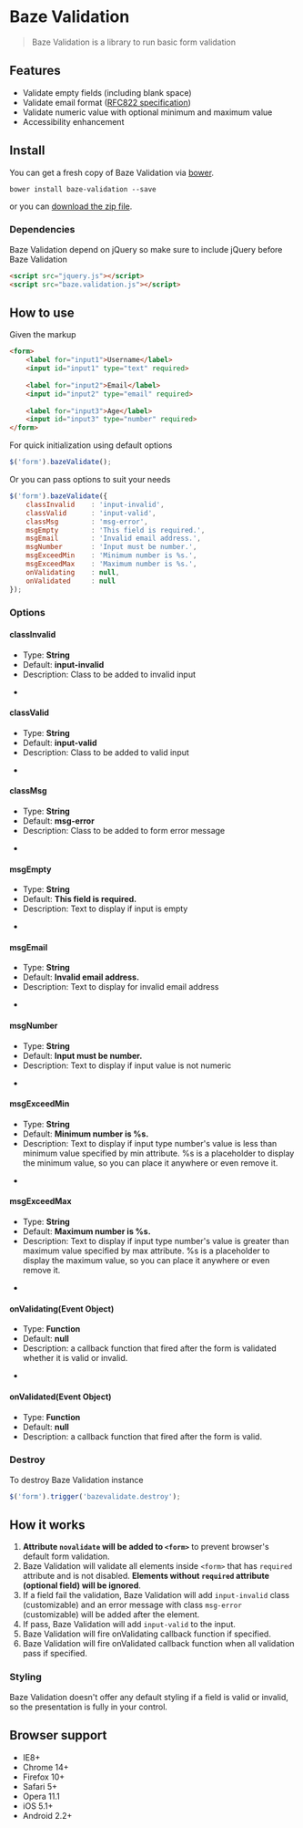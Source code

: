 # Baze Validation


> Baze Validation is a library to run basic form validation


## Features
* Validate empty fields (including blank space)
* Validate email format ([RFC822 specification](http://www.w3.org/Protocols/rfc822/#z8))
* Validate numeric value with optional minimum and maximum value
* Accessibility enhancement

## Install

You can get a fresh copy of Baze Validation via [bower](http://bower.io/).
```
bower install baze-validation --save
```
or you can [download the zip file](https://github.com/ImBobby/Baze-Validation/archive/master.zip).

### Dependencies

Baze Validation depend on jQuery so make sure to include jQuery before Baze Validation

```HTML
<script src="jquery.js"></script>
<script src="baze.validation.js"></script>
```

## How to use

Given the markup

```HTML
<form>
    <label for="input1">Username</label>
    <input id="input1" type="text" required>
    
    <label for="input2">Email</label>
    <input id="input2" type="email" required>
    
    <label for="input3">Age</label>
    <input id="input3" type="number" required>
</form>
```

For quick initialization using default options

```Javascript
$('form').bazeValidate();
```

Or you can pass options to suit your needs

```Javascript
$('form').bazeValidate({
    classInvalid    : 'input-invalid',
    classValid      : 'input-valid',
    classMsg        : 'msg-error',
    msgEmpty        : 'This field is required.',
    msgEmail        : 'Invalid email address.',
    msgNumber       : 'Input must be number.',
    msgExceedMin    : 'Minimum number is %s.',
    msgExceedMax    : 'Maximum number is %s.',
    onValidating    : null,
    onValidated     : null
});
```


### Options

#### classInvalid
* Type: **String**
* Default: **input-invalid**
* Description: Class to be added to invalid input

-

#### classValid
* Type: **String**
* Default: **input-valid**
* Description: Class to be added to valid input

-

#### classMsg
* Type: **String**
* Default: **msg-error**
* Description: Class to be added to form error message

-

#### msgEmpty
* Type: **String**
* Default: **This field is required.**
* Description: Text to display if input is empty

-

#### msgEmail
* Type: **String**
* Default: **Invalid email address.**
* Description: Text to display for invalid email address

-

#### msgNumber
* Type: **String**
* Default: **Input must be number.**
* Description: Text to display if input value is not numeric

-

#### msgExceedMin
* Type: **String**
* Default: **Minimum number is %s.**
* Description: Text to display if input type number's value is less than minimum value specified by min attribute. %s is a placeholder to display the minimum value, so you can place it anywhere or even remove it.

-

#### msgExceedMax
* Type: **String**
* Default: **Maximum number is %s.**
* Description: Text to display if input type number's value is greater than maximum value specified by max attribute. %s is a placeholder to display the maximum value, so you can place it anywhere or even remove it.

-

#### onValidating(Event Object)
* Type: **Function**
* Default: **null**
* Description: a callback function that fired after the form is validated whether it is valid or invalid.

-

#### onValidated(Event Object)
* Type: **Function**
* Default: **null**
* Description: a callback function that fired after the form is valid.


### Destroy

To destroy Baze Validation instance

```Javascript
$('form').trigger('bazevalidate.destroy');
```

## How it works

1. **Attribute `novalidate` will be added to `<form>`** to prevent browser's default form validation.
2. Baze Validation will validate all elements inside `<form>` that has `required` attribute and is not disabled. **Elements without `required` attribute (optional field) will be ignored**.
3. If a field fail the validation, Baze Validation will add `input-invalid` class (customizable) and an error message with class `msg-error` (customizable) will be added after the element.
4. If pass, Baze Validation will add `input-valid` to the input.
5. Baze Validation will fire onValidating callback function if specified.
6. Baze Validation will fire onValidated callback function when all validation pass if specified.


### Styling

Baze Validation doesn't offer any default styling if a field is valid or invalid, so the presentation is fully in your control.


## Browser support

* IE8+
* Chrome 14+
* Firefox 10+
* Safari 5+
* Opera 11.1
* iOS 5.1+
* Android 2.2+